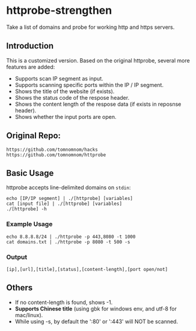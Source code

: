 # httprobe-strengthen

Take a list of domains and probe for working http and https servers.

## Introduction
This is a customized version. Based on the original httprobe, several more features are added:
* Supports scan IP segment as input.
* Supports scanning specific ports within the IP / IP segment.
* Shows the title of the website (if exists).
* Shows the status code of the respose header.
* Shows the content length of the respose data (if exists in reposnse header).
* Shows whether the input ports are open.

## Original Repo:
```
https://github.com/tomnomnom/hacks
https://github.com/tomnomnom/httprobe	
```

## Basic Usage

httprobe accepts line-delimited domains on `stdin`:
```
echo [IP/IP segment] | ./[httprobe] [variables]
cat [input file] | ./[httprobe] [variables]
./[httprobe] -h
```

### Example Usage
```
echo 8.8.8.8/24 | ./httprobe -p 443,8080 -t 1000
cat domains.txt | ./httprobe -p 8080 -t 500 -s
```

### Output
```
[ip],[url],[title],[status],[content-length],[port open/not]
```

## Others
* If no content-length is found, shows -1.
* **Supports Chinese title** (using gbk for windows env, and utf-8 for mac/linux).
* While using -s, by default the ':80' or ':443' will NOT be scanned.
